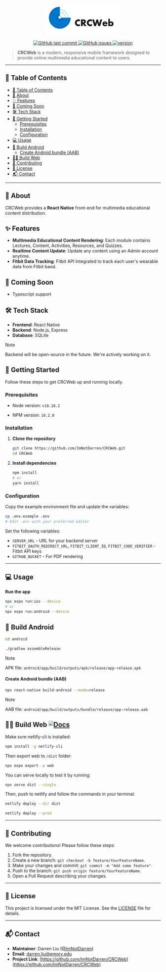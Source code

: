 <div align="center">
  <img src="./docs/icon-black.png" style="height: 100px" />
</div>

<p align="center">
    <a href="LICENSE">
    <img src="https://img.shields.io/badge/License-MIT-yellow.svg"
         alt="GitHub last commit" />
    </a>
    <a href="https://github.com/ImNotDarren/CRCWeb/graphs/contributors">
    <img src="https://img.shields.io/github/contributors/ImNotDarren/CRCWeb"
         alt="GitHub issues" />
    </a>
    <a href="./docs/VERSIONS.md">
      <img src="https://img.shields.io/static/v1?label=version&message=beta%200.0.1&color=blue" alt="version">
    </a>
</p>

> **CRCWeb** is a modern, responsive mobile framework designed to provide online multimedia educational content to users.

---

## 🚀 Table of Contents

- [🚀 Table of Contents](#-table-of-contents)
- [📖 About](#-about)
- [✨ Features](#-features)
- [🚅 Coming Soon](#-coming-soon)
- [🛠 Tech Stack](#-tech-stack)
- [🚀 Getting Started](#-getting-started)
  - [Prerequisites](#prerequisites)
  - [Installation](#installation)
  - [Configuration](#configuration)
- [💻 Usage](#-usage)
- [🤖 Build Android](#-build-android)
    - [Create Android bundle (AAB)](#create-android-bundle-aab)
- [🧑‍💻 Build Web ](#-build-web-)
- [🤝 Contributing](#-contributing)
- [📄 License](#-license)
- [📬 Contact](#-contact)

---

## 📖 About

CRCWeb provides a **React Native** front-end for multimedia educational content distribution.

## ✨ Features

- **Multimedia Educational Content Rendering**: Each module contains Lectures, Content, Activities, Resources, and Quizzes.
- **Realtime Content Update**: Update any content using an Admin account anytime.
- **Fitbit Data Tracking**: Fitbit API Integrated to track each user's wearable data from Fitbit band.

## 🚅 Coming Soon

- Typescript support

## 🛠 Tech Stack

- **Frontend**: React Native
- **Backend**: Node.js, Express
- **Database**: SQLite

> [!NOTE]
> Backend will be open-source in the future. We're actively working on it.

## 🚀 Getting Started

Follow these steps to get CRCWeb up and running locally.

### Prerequisites

- Node version: `v18.18.2`

- NPM version: `10.2.0`

### Installation

1. **Clone the repository**

   ```bash
   git clone https://github.com/ImNotDarren/CRCWeb.git
   cd CRCWeb
   ```

2. **Install dependencies**

   ```bash
   npm install
   # or
   yarn install
   ```

### Configuration

Copy the example environment file and update the variables:

```bash
cp .env.example .env
# Edit .env with your preferred editor
```

Set the following variables:

- `SERVER_URL` - URL for your backend server
- `FITBIT_OAUTH_REDIRECT_URL`, `FITBIT_CLIENT_ID`, `FITBIT_CODE_VERIFIER` - Fitbit API keys
- `GITHUB_BUCKET` - For PDF rendering

---

## 💻 Usage

**Run the app**

```bash
npx expo run:ios --device
# or
npx expo run:android --device
```

## 🤖 Build Android

```bash
cd android
```

```bash
./gradlew assembleRelease
```

> [!NOTE]
> APK file: `android/app/build/outputs/apk/release/app-release.apk`

#### Create Android bundle (AAB)

```bash
npx react-native build-android --mode=release
```

> [!NOTE]
> AAB file: `android/app/build/outputs/bundle/release/app-release.aab`

## 🧑‍💻 Build Web [![Docs](https://img.shields.io/static/v1?label=Web&message=Expo%20Docs&color=blue&style=flat-square)](https://docs.expo.dev/distribution/publishing-websites/#creating-a-build)


Make sure netlify-cli is installed:

```bash
npm install -g netlify-cli
```

Then export web to `/dist` folder:

```bash
npx expo export -p web
```

You can serve locally to test it by running:

```bash
npx serve dist --single
```

Then, push to netlify and follow the commands in your terminal:

```bash
netlify deploy --dir dist
```

```bash
netlify deploy --prod
```

---

## 🤝 Contributing

We welcome contributions! Please follow these steps:

1. Fork the repository.
2. Create a new branch: `git checkout -b feature/YourFeatureName`.
3. Make your changes and commit: `git commit -m "Add some feature"`.
4. Push to the branch: `git push origin feature/YourFeatureName`.
5. Open a Pull Request describing your changes.

<!-- Please read our [CONTRIBUTING.md](CONTRIBUTING.md) for detailed guidelines. -->

---

## 📄 License

This project is licensed under the MIT License. See the [LICENSE](LICENSE) file for details.

---

## 📬 Contact

- **Maintainer**: Darren Liu ([@ImNotDarren](https://github.com/ImNotDarren))
- **Email**: darren.liu@emory.edu
- **Project Link**: [https://github.com/ImNotDarren/CRCWeb](https://github.com/ImNotDarren/CRCWeb)